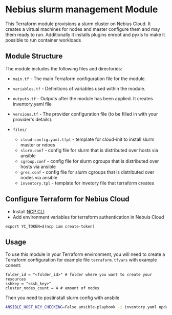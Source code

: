 # Nebius slurm management Module

This Terraform module provisions a slurm cluster on Nebius Cloud. It creates a virtual machines for nodes and master configure them and may them ready to run. Additionally it installs plugins enroot and pyxis to make it possible to run container workloads

## Module Structure

The module includes the following files and directories:

- `main.tf` - The main Terraform configuration file for the module.
- `variables.tf` - Definitions of variables used within the module.
- `outputs.tf` - Outputs after the module has been applied. It creates inventory.yaml file
- `versions.tf` - The provider configuration file (to be filled in with your provider's details).

- `files/`
  - `cloud-config.yaml.tfpl` - template for cloud-init to install slurm master or ndoes
  - `slurm.conf` - config file for slurm that is distributed over hosts via ansible
  - `cgroup.conf` - config file for slurm cgroups that is distributed over hosts via ansible
  - `gres.conf` - config file for slurm cgroups that is distributed over nodes via ansible
  - `inventory.tpl` - template for invetory file that terraform creates


## Configure Terraform for Nebius Cloud

- Install [NCP CLI](https://nebius.ai/docs/cli/quickstart)
- Add environment variables for terraform authentication in Nebuis Cloud

```
export YC_TOKEN=$(ncp iam create-token)
```


## Usage


To use this module in your Terraform environment, you will need to create a Terraform configuration for example file `terraform.tfvars` with example conent:

```hcl
folder_id = "<folder_id>" # folder where you want to create your resources
sshkey = "<ssh_key>"
cluster_nodes_count = 4 # amount of nodes
```

Then you need to postinstall slurm config with ansbile
```bash
ANSIBLE_HOST_KEY_CHECKING=False ansible-playbook -i inventory.yaml update-conf.yaml
```
